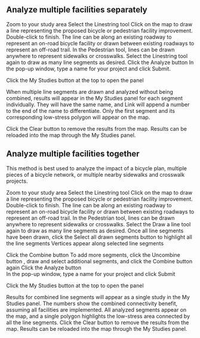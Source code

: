 ## Analyze multiple facilities separately
Zoom to your study area
Select the Linestring  tool 
Click on the map to draw a line representing the proposed bicycle or pedestrian facility improvement. Double-click to finish.
The line can be along an existing roadway to represent an on-road bicycle facility or drawn between existing roadways to represent an off-road trail. In the Pedestrian tool, lines can be drawn anywhere to represent sidewalks or crosswalks. 
Select the Linestring tool  again to draw as many line segments as desired.
Click the Analyze button 
In the pop-up window, type a name for your project and click Submit.

Click the My Studies button at the top to open the panel 

When multiple line segments are drawn and analyzed without being combined, results will appear in the My Studies panel for each segment individually. They will have the same name, and Link will append a number to the end of the name to differentiate. Only the first segment and its corresponding low-stress polygon will appear on the map.

Click the Clear button to remove the results from the map.  Results can be reloaded into the map through the My Studies panel. 

## Analyze multiple facilities together
This method is best used to analyze the impact of a bicycle plan, multiple pieces of a bicycle network, or multiple nearby sidewalks and crosswalk projects.

Zoom to your study area
Select the Linestring tool 
Click on the map to draw a line representing the proposed bicycle or pedestrian facility improvement. Double-click to finish.
 The line can be along an existing roadway to represent an on-road bicycle facility or drawn between existing roadways to represent an off-road trail. In the Pedestrian tool, lines can be drawn anywhere to represent sidewalks or crosswalks. 
Select the Draw a line tool again to draw as many line segments as desired.
Once all line segments have been drawn, click the Select all drawn segments button to highlight all the line segments 
Vertices appear along selected line segments

Click the Combine button 
To add more segments, click the Uncombine button , draw and select additional segments, and click the Combine button again 
Click the Analyze button  
In the pop-up window, type a name for your project and click Submit

Click the My Studies button at the top to open the panel 

Results for combined line segments will appear as a single study in the My Studies panel. The numbers show the combined connectivity benefit, assuming all facilities are implemented. All analyzed segments appear on the map, and a single polygon highlights the low-stress area connected by all the line segments.
Click the Clear button to remove the results from the map.  Results can be reloaded into the map through the My Studies panel. 

